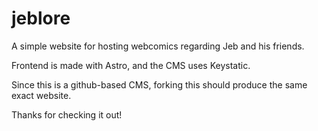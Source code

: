 # jeblore

A simple website for hosting webcomics regarding Jeb and his friends.

Frontend is made with Astro, and the CMS uses Keystatic. 

Since this is a github-based CMS, forking this should produce the same exact website. 

Thanks for checking it out!

